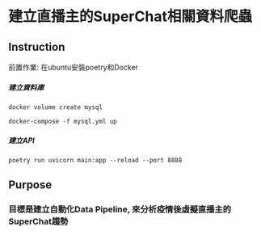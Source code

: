 # 建立直播主的SuperChat相關資料爬蟲

## Instruction

前置作業:
在ubuntu安裝poetry和Docker

##### 建立資料庫
`docker volume create mysql`

`docker-compose -f mysql.yml up`

##### 建立API
`poetry run uvicorn main:app --reload --port 8888`

## Purpose
### 目標是建立自動化Data Pipeline, 來分析疫情後虛擬直播主的SuperChat趨勢
